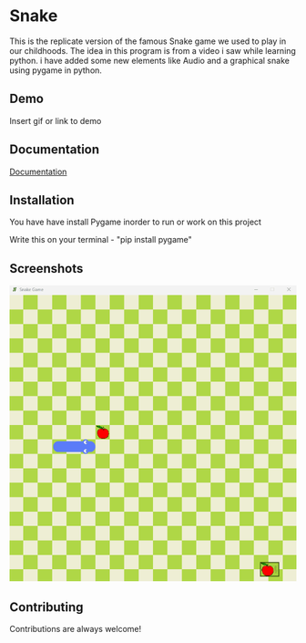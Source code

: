 # Snake

This is the replicate version of the famous Snake game we used to play in our childhoods. The idea in this program is from a video i saw while learning python. i have added some new elements like Audio and a graphical snake using pygame in python.  

## Demo

Insert gif or link to demo


## Documentation

[Documentation](https://www.pygame.org/docs/)


## Installation

You have have install Pygame inorder to run or work on this project

Write this on your terminal - "pip install pygame"
    
## Screenshots

![App Screenshot](https://github.com/ChristyThomas95/Snake_game_using_python/blob/master/Screenshot/Animation.gif)

## Contributing

Contributions are always welcome!


